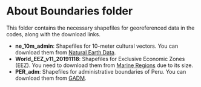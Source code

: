 # About Boundaries folder

This folder contains the necessary shapefiles for georeferenced data in the codes, along with the download links. 

- **ne_10m_admin**: Shapefiles for 10-meter cultural vectors. You can download them from [Natural Earth Data](https://www.naturalearthdata.com/downloads/10m-cultural-vectors/).  
- **World_EEZ_v11_20191118**: Shapefiles for Exclusive Economic Zones (EEZ). You need to download them from [Marine Regions](https://www.marineregions.org/downloads.php) due to its size.  
- **PER_adm**: Shapefiles for administrative boundaries of Peru. You can download them from [GADM](https://gadm.org/download_country.html).  
